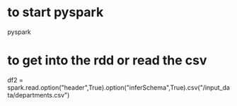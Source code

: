 # to start pyspark
pyspark 

# to get into the rdd or read the csv 
df2 = spark.read.option("header",True).option("inferSchema",True).csv("/input_data/departments.csv")
